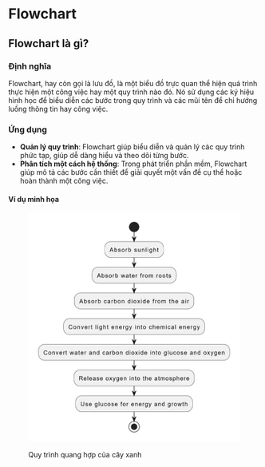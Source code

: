 # Flowchart

## Flowchart là gì?

### Định nghĩa

Flowchart, hay còn gọi là lưu đồ, là một biểu đồ trực quan thể hiện quá trình thực hiện một công việc hay một quy trình nào đó. Nó sử dụng các ký hiệu hình học để biểu diễn các bước trong quy trình và các mũi tên để chỉ hướng luồng thông tin hay công việc.

### Ứng dụng

* **Quản lý quy trình**: Flowchart giúp biểu diễn và quản lý các quy trình phức tạp, giúp dễ dàng hiểu và theo dõi từng bước.
* **Phân tích một cách hệ thống**: Trong phát triển phần mềm, Flowchart giúp mô tả các bước cần thiết để giải quyết một vấn đề cụ thể hoặc hoàn thành một công việc.

#### Ví dụ minh họa

<figure><img src="../../.gitbook/assets/image.png" alt=""><figcaption><p>Quy trình quang hợp của cây xanh</p></figcaption></figure>



